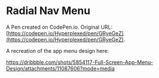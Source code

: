 # Radial Nav Menu

A Pen created on CodePen.io. Original URL: [https://codepen.io/Hyperplexed/pen/GRyeGeZ](https://codepen.io/Hyperplexed/pen/GRyeGeZ).

A recreation of the app menu design here:

https://dribbble.com/shots/5854117-Full-Screen-App-Menu-Design/attachments/11087606?mode=media
